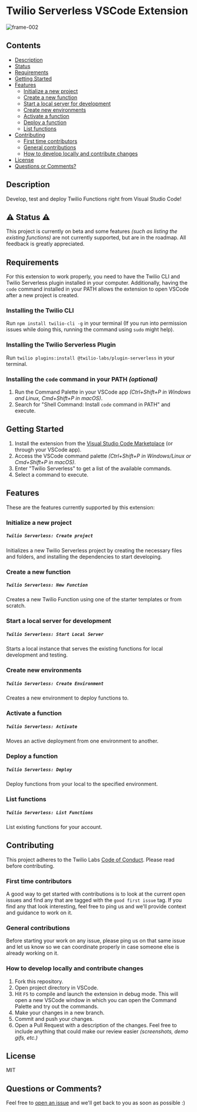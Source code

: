 # Twilio Serverless VSCode Extension

![frame-002](https://user-images.githubusercontent.com/1418949/62335662-86fcb500-b481-11e9-8605-0028f1b39815.jpg)

<!-- TOC -->

## Contents

- [Description](#description)
- [Status](#status)
- [Requirements](#requirements)
- [Getting Started](#getting-started)
- [Features](#features)
  - [Initialize a new project](#init)
  - [Create a new function](#new)
  - [Start a local server for development](#start)
  - [Create new environments](#create-env)
  - [Activate a function](#activate)
  - [Deploy a function](#deploy)
  - [List functions](#list)
- [Contributing](#contributing)
  - [First time contributors](#first-time-contributors)
  - [General contributions](#general-contributions)
  - [How to develop locally and contribute changes](#develop-locally)
- [License](#license)
- [Questions or Comments?](#questions)

<!-- End TOC -->

<a name="description"></a>

## Description

Develop, test and deploy Twilio Functions right from Visual Studio Code!

<a name="status"></a>

## ️️⚠️ Status ⚠️

This project is currently on beta and some features _(such as listing the existing functions)_ are not currently supported, but are in the roadmap. All feedback is greatly appreciated.

<a name="requirements"></a>

## Requirements

For this extension to work properly, you need to have the Twilio CLI and Twilio Serverless plugin installed in your computer. Additionally, having the `code` command installed in your PATH allows the extension to open VSCode after a new project is created.

### Installing the Twilio CLI

Run `npm install twilio-cli -g` in your terminal (If you run into permission issues while doing this, running the command using `sudo` might help).

### Installing the Twilio Serverless Plugin

Run `twilio plugins:install @twilio-labs/plugin-serverless` in your terminal.

### Installing the `code` command in your PATH _(optional)_

1. Run the Command Palette in your VSCode app _(Ctrl+Shift+P in Windows and Linux, Cmd+Shift+P in macOS)_.
2. Search for "Shell Command: Install `code` command in PATH" and execute.

<a name="getting-started"></a>

## Getting Started

1. Install the extension from the [Visual Studio Code Marketplace](https://marketplace.visualstudio.com/items?itemName=Twilio.vscode-twilio) (or through your VSCode app).
2. Access the VSCode command palette _(Ctrl+Shift+P in Windows/Linux or Cmd+Shift+P in macOS)_.
3. Enter "Twilio Serverless" to get a list of the available commands.
4. Select a command to execute.

<a name="features"></a>

## Features

These are the features currently supported by this extension:

<a name="init"></a>

### Initialize a new project

##### `Twilio Serverless: Create project`

Initializes a new Twilio Serverless project by creating the necessary files and folders, and installing the dependencies to start developing.

<a name="new"></a>

### Create a new function

##### `Twilio Serverless: New Function`

Creates a new Twilio Function using one of the starter templates or from scratch.

<a name="start"></a>

### Start a local server for development

##### `Twilio Serverless: Start Local Server`

Starts a local instance that serves the existing functions for local development and testing.

<a name="create-env"></a>

### Create new environments

##### `Twilio Serverless: Create Environment`

Creates a new environment to deploy functions to.

<a name="activate"></a>

### Activate a function

##### `Twilio Serverless: Activate`

Moves an active deployment from one environment to another.

<a name="deploy"></a>

### Deploy a function

##### `Twilio Serverless: Deploy`

Deploy functions from your local to the specified environment.

<a name="list"></a>

### List functions

##### `Twilio Serverless: List Functions`

List existing functions for your account.

<a name="contributing"></a>

## Contributing

This project adheres to the Twilio Labs [Code of Conduct](https://github.com/twilio-labs/.github/blob/master/CODE_OF_CONDUCT.md). Please read before contributing.

<a name="first-time-contributors"></a>

### First time contributors

A good way to get started with contributions is to look at the current open issues and find any that are tagged with the `good first issue` tag. If you find any that look interesting, feel free to ping us and we'll provide context and guidance to work on it.

<a name="general-contributions"></a>

### General contributions

Before starting your work on any issue, please ping us on that same issue and let us know so we can coordinate properly in case someone else is already working on it.

<a name="develop-locally"></a>

### How to develop locally and contribute changes

1. Fork this repository.
2. Open project directory in VSCode.
3. Hit `F5` to compile and launch the extension in debug mode. This will open a new VSCode window in which you can open the Command Palette and try out the commands.
4. Make your changes in a new branch.
5. Commit and push your changes.
6. Open a Pull Request with a description of the changes. Feel free to include anything that could make our review easier _(screenshots, demo gifs, etc.)_

<a name="license"></a>

## License

MIT

<a name="questions"></a>

## Questions or Comments?

Feel free to [open an issue](https://github.com/twilio-labs/vscode-twilio/issues/) and we'll get back to you as soon as possible :)
